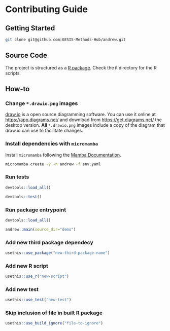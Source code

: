 # Contributing Guide

## Getting Started

```bash
git clone git@github.com:GESIS-Methods-Hub/andrew.git
```

## Source Code

The project is structured as a [R package](https://r-pkgs.org/). Check the `R` directory for the R scripts.

## How-to

### Change `*.drawio.png` images

[draw.io](https://www.drawio.com/) is a open source diagramming software. You can use it online at https://app.diagrams.net/ and download from https://get.diagrams.net/ the desktop version. **All** `*.drawio.png` images include a copy of the diagram that draw.io can use to facilitate changes.

### Install dependencies with `micromamba`

Install `micromamba` following the [Mamba Documentation](https://mamba.readthedocs.io/en/latest/installation.html#automatic-installation).

```bash
micromamba create -y -n andrew -f env.yaml
```

### Run tests

```r
devtools::load_all()
```

```r
devtools::test()
```

### Run package entrypoint

```r
devtools::load_all()
```

```r
andrew::main(source_dir="demo")
```

### Add new third package dependecy

```r
usethis::use_package("new-third-package-name")
```

### Add new R script

```r
usethis::use_r("new-script")
```

### Add new test

```r
usethis::use_test("new-test")
```

### Skip inclusion of file in built R package

```r
usethis::use_build_ignore("file-to-ignore")
```
